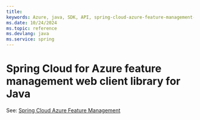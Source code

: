 ```yaml
---
title: 
keywords: Azure, java, SDK, API, spring-cloud-azure-feature-management-web, spring
ms.date: 10/24/2024
ms.topic: reference
ms.devlang: java
ms.service: spring
---
```

# Spring Cloud for Azure feature management web client library for Java

See: [Spring Cloud Azure Feature Management](https://github.com/Azure/azure-sdk-for-java/tree/main/sdk/spring/spring-cloud-azure-feature-management)

